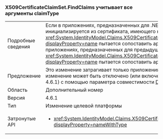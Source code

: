 ### <a name="x509certificateclaimsetfindclaims-considers-all-claimtypes"></a>X509CertificateClaimSet.FindClaims учитывает все аргументы claimType

|   |   |
|---|---|
|Подробные сведения|Если в приложениях, предназначенных для .NET Framework 4.6.1, набор утверждений X509 инициализируется из сертификата, имеющего несколько записей DNS в поле SAN, метод <xref:System.IdentityModel.Claims.X509CertificateClaimSet.FindClaims(System.String,System.String)?displayProperty=name> пытается сопоставить аргумент claimType со всеми записями DNS. В приложениях, предназначенных для предыдущих версий .NET Framework, метод <xref:System.IdentityModel.Claims.X509CertificateClaimSet.FindClaims(System.String,System.String)?displayProperty=name> пытается сопоставить аргумент claimType только с последней записью DNS.|
|Предложение|Это изменение затрагивает только приложения, предназначенные для .NET Framework 4.6.1. Это изменение может быть отключено (или включено, если используются версии, предшествующие 4.6.1) с помощью параметра совместимости [DisableMultipleDNSEntries](~/docs/framework/migration-guide/mitigation-x509certificateclaimset-findclaims-method.md#mitigation).|
|Область|Дополнительный номер|
|Версия|4.6.1|
|Тип|Изменение целевой платформы|
|Затронутые API|<ul><li><xref:System.IdentityModel.Claims.X509CertificateClaimSet.FindClaims(System.String,System.String)?displayProperty=nameWithType></li></ul>|

